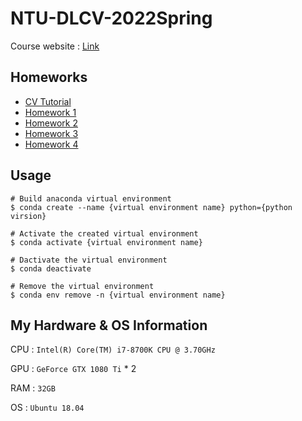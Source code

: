 # NTU-DLCV-2022Spring
Course website : [Link](http://media.ee.ntu.edu.tw/courses/cv/22S/)

## Homeworks
* [CV Tutorial](https://github.com/mediaic/CV_Course_Tutorial)
* [Homework 1](homework1/hw1.md)
* [Homework 2](homework2/hw2.md)
* [Homework 3](homework3/hw3.md)
* [Homework 4](homework4/hw4.md)

## Usage
```shell
# Build anaconda virtual environment
$ conda create --name {virtual environment name} python={python virsion}

# Activate the created virtual environment
$ conda activate {virtual environment name}

# Dactivate the virtual environment
$ conda deactivate

# Remove the virtual environment
$ conda env remove -n {virtual environment name}
```

## My Hardware & OS Information
CPU : `Intel(R) Core(TM) i7-8700K CPU @ 3.70GHz`

GPU : `GeForce GTX 1080 Ti` * 2

RAM : `32GB`

OS : `Ubuntu 18.04`